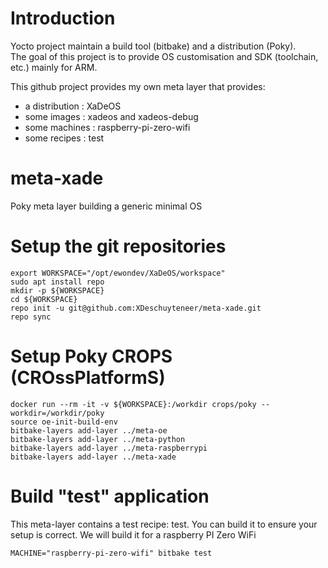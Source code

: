 # Introduction
Yocto project maintain a build tool (bitbake) and a distribution (Poky).<br/>
The goal of this project is to provide OS customisation and SDK (toolchain, etc.) mainly for ARM.<br/>

This github project provides my own meta layer that provides:
* a distribution : XaDeOS
* some images : xadeos and xadeos-debug
* some machines : raspberry-pi-zero-wifi
* some recipes : test

# meta-xade
Poky meta layer building a generic minimal OS

# Setup the git repositories
```
export WORKSPACE="/opt/ewondev/XaDeOS/workspace"
sudo apt install repo
mkdir -p ${WORKSPACE}
cd ${WORKSPACE}
repo init -u git@github.com:XDeschuyteneer/meta-xade.git
repo sync
```

# Setup Poky CROPS (CROssPlatformS)
```
docker run --rm -it -v ${WORKSPACE}:/workdir crops/poky --workdir=/workdir/poky
source oe-init-build-env
bitbake-layers add-layer ../meta-oe
bitbake-layers add-layer ../meta-python
bitbake-layers add-layer ../meta-raspberrypi
bitbake-layers add-layer ../meta-xade
```

# Build "test" application

This meta-layer contains a test recipe: test.
You can build it to ensure your setup is correct.
We will build it for a raspberry PI Zero WiFi

```
MACHINE="raspberry-pi-zero-wifi" bitbake test
```